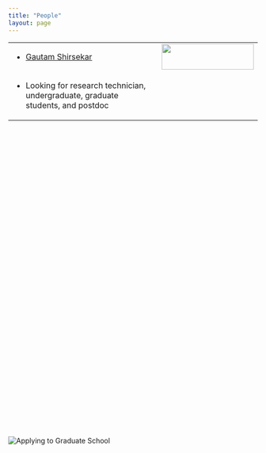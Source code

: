 ```yaml
---
title: "People"
layout: page
---
```



<table height="20%">
  <tr><td width="10%" height="10%" valign="top" align="left">
  <ul>
  <li>
       <a href="/files/CV_GS_UTK.pdf">Gautam Shirsekar</a> 
  </li>
</ul>
   
</td>
    <td width=20 height=30 valign="top" style="border: none;">
      <img style="float: center;" src="/assets/images/Gautam_Indiana.JPG" width="100%"/>
    </td>
    </tr>
<tr><td width="60%" height="60%" valign="top" align="left">
  <ul>
  <li>
       Looking for research technician, undergraduate, graduate students, and postdoc 
  </li>
</ul>
   
</td>
    <td width="40%" height="60%" valign="top" style="border: none;">  
    </td>
  </tr>
</table>

![Applying to Graduate School](https://gradschool.utk.edu/future-students/office-of-graduate-admissions/applying-to-graduate-school/)